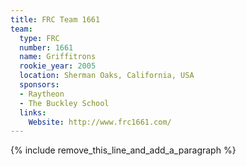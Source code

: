 ```yaml
---
title: FRC Team 1661
team:
  type: FRC
  number: 1661
  name: Griffitrons
  rookie_year: 2005
  location: Sherman Oaks, California, USA
  sponsors:
  - Raytheon
  - The Buckley School
  links:
    Website: http://www.frc1661.com/
---
```


{% include remove_this_line_and_add_a_paragraph %}